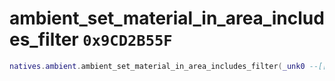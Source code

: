 # ambient_set_material_in_area_includes_filter `0x9CD2B55F`

```lua
natives.ambient.ambient_set_material_in_area_includes_filter(_unk0 --[[ integer ]], _unk1 --[[ number ]], _unk2 --[[ integer ]])
```